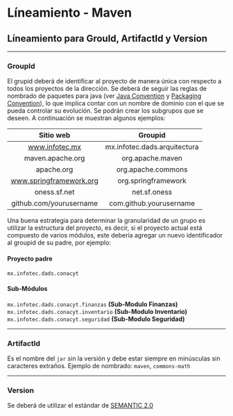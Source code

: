 # Líneamiento - Maven

## Líneamiento para GrouId, ArtifactId y Version

---
### GroupId

El grupid deberá de identificar al proyecto de manera única con respecto a todos los proyectos de la dirección. Se deberá de seguir las reglas de nombrado de paquetes para java (ver [Java Convention](http://www.oracle.com/technetwork/java/codeconventions-135099.html) y [Packaging Convention](http://docs.oracle.com/javase/tutorial/java/package/namingpkgs.html)), lo que implica contar con un nombre de dominio con el que se pueda controlar su evolución. Se podrán crear los subgrupos que se deseen. A continuación se muestran algunos ejemplos:

|        Sitio web      |            Groupid         |
|:---------------------:|:--------------------------:|
|www.infotec.mx         |mx.infotec.dads.arquitectura|
|maven.apache.org       |org.apache.maven            |
|apache.org             |org.apache.commons          |
|www.springframework.org|org.springframework         |
|oness.sf.net           |net.sf.oness                |
|github.com/yourusername|com.github.yourusername     |

Una buena estrategia para determinar la granularidad de un grupo es utilizar la estructura del proyecto, es decir, si el proyecto actual está compuesto de varios módulos, este debería agregar un nuevo identificador al groupid de su padre, por ejemplo:

#### Proyecto padre
`mx.infotec.dads.conacyt`
#### Sub-Módulos
`mx.infotec.dads.conacyt.finanzas` **(Sub-Modulo Finanzas)**
`mx.infotec.dads.conacyt.inventario` **(Sub-Modulo Inventario)**
`mx.infotec.dads.conacyt.seguridad` **(Sub-Modulo Seguridad)**

---
### ArtifactId

Es el nombre del `jar` sin la versión y debe estar siempre en minúsculas sin caracteres extraños. Ejemplo de nombrado: `maven`, `commons-math`

---
### Version

Se deberá de utilizar el estándar de [SEMANTIC 2.0](http://semver.org/)
